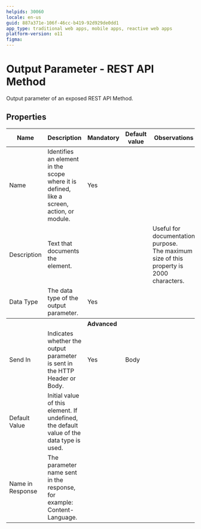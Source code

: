 ```yaml
---
helpids: 30060
locale: en-us
guid: 887a371e-106f-46cc-b419-92d929de0dd1
app_type: traditional web apps, mobile apps, reactive web apps
platform-version: o11
figma:
---
```


# Output Parameter - REST API Method

Output parameter of an exposed REST API Method.  

## Properties

<table markdown="1">
<thead>
<tr>
<th>Name</th>
<th>Description</th>
<th>Mandatory</th>
<th>Default value</th>
<th>Observations</th>
</tr>
</thead>
<tbody>
<tr>
<td title="Name">Name</td>
<td>Identifies an element in the scope where it is defined, like a screen, action, or module.</td>
<td>Yes</td>
<td></td>
<td></td>
</tr>
<tr>
<td title="Description">Description</td>
<td>Text that documents the element.</td>
<td></td>
<td></td>
<td>Useful for documentation purpose.<br/>The maximum size of this property is 2000 characters.</td>
</tr>
<tr>
<td title="Type">Data Type</td>
<td>The data type of the output parameter.</td>
<td>Yes</td>
<td></td>
<td></td>
</tr>
<tr >
<th colspan="5">Advanced</th>
</tr>
<tr>
<td title="SendIn">Send In</td>
<td>Indicates whether the output parameter is sent in the HTTP Header or Body.</td>
<td>Yes</td>
<td>Body</td>
<td></td>
</tr>
<tr>
<td title="DefaultValue">Default Value</td>
<td>Initial value of this element. If undefined, the default value of the data type is used.</td>
<td></td>
<td></td>
<td></td>
</tr>
<tr>
<td title="SendAs">Name in Response</td>
<td>The parameter name sent in the response, for example: Content-Language.</td>
<td></td>
<td></td>
<td></td>
</tr>
</tbody>
</table>

